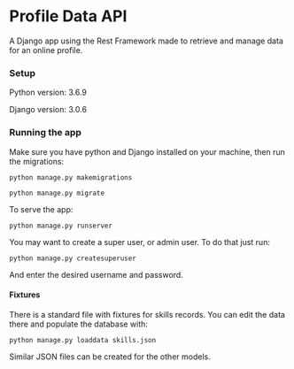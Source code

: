 # Profile Data API

A Django app using the Rest Framework made to retrieve and manage data for an online profile.

### Setup

Python version: 3.6.9

Django version: 3.0.6

### Running the app

Make sure you have python and Django installed on your machine, then run the migrations:

`python manage.py makemigrations`

`python manage.py migrate`

To serve the app:

`python manage.py runserver`

You may want to create a super user, or admin user. To do that just run:

`python manage.py createsuperuser`

And enter the desired username and password.

#### Fixtures

There is a standard file with fixtures for skills records. You can edit the data there and populate the database with:

`python manage.py loaddata skills.json`

Similar JSON files can be created for the other models.
